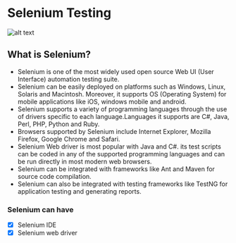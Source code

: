 # Selenium Testing
![alt text](https://www.scnsoft.com/blog-pictures/testing/mobile-automated-testing-with-selenium-01.png)

## What is Selenium?
+ Selenium is one of the most widely used open source Web UI (User Interface) automation testing suite.
+ Selenium can be easily deployed on platforms such as Windows, Linux, Solaris and Macintosh. Moreover, it supports OS (Operating System)   for mobile applications like iOS, windows mobile and android.
+ Selenium supports a variety of programming languages through the use of drivers specific to each language.Languages it supports are       C#, Java, Perl, PHP, Python and Ruby.
+ Browsers supported by Selenium include Internet Explorer, Mozilla Firefox, Google Chrome and Safari.
+ Selenium Web driver is most popular with Java and C#. its test scripts can be coded in any of the supported programming languages and  can be run directly in most modern web browsers.
+ Selenium can be integrated with frameworks like Ant and Maven for source code compilation.
+ Selenium can also be integrated with testing frameworks like TestNG for application testing and generating reports.

### Selenium can have
- [x] Selenium IDE
- [x] Selenium web driver
